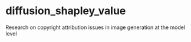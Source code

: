 # diffusion_shapley_value
Research on copyright attribution issues in image generation at the model level
